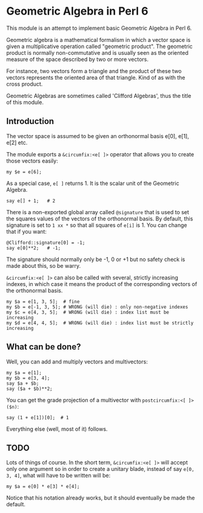 # Geometric Algebra in Perl 6

This module is an attempt to implement basic Geometric Algebra in Perl 6.

Geometric algebra is a mathematical formalism in which a vector space is given
a multiplicative operation called "geometric product".  The geometric product
is normally non-commutative and is usually seen as the oriented measure of the
space described by two or more vectors.

For instance, two vectors form a triangle and the product of these two vectors
represents the oriented area of that triangle.  Kind of as with the cross product.

Geometric Algebras are sometimes called 'Clifford Algebras', thus the title of
this module.


## Introduction

The vector space is assumed to be given an orthonormal basis e[0], e[1], e[2] etc.

The module exports a `&circumfix:<e[ ]>` operator that allows you to create those vectors easily:

    my $e = e[6];

As a special case, `e[ ]` returns 1.  It is the scalar unit of the Geometric Algebra.

    say e[] + 1;   # 2

There is a non-exported global array called `@signature` that is used to set
the squares values of the vectors of the orthonormal basis.  By default, this signature is set to
`1 xx *` so that all squares of `e[i]` is 1.  You can change that if you want:

    @Clifford::signature[0] = -1;
    say e[0]**2;   # -1;

The signature should normally only be -1, 0 or +1 but no safety check is made
about this, so be warry.

`&circumfix:<e[ ]>` can also be called with several, strictly increasing
indexes, in which case it means the product of the corresponding vectors of the
orthonormal basis.

    my $a = e[1, 3, 5];  # fine
    my $b = e[-1, 3, 5]; # WRONG (will die) : only non-negative indexes
    my $c = e[4, 3, 5];  # WRONG (will die) : index list must be increasing
    my $d = e[4, 4, 5];  # WRONG (will die) : index list must be strictly increasing


## What can be done?

Well, you can add and multiply vectors and multivectors:

    my $a = e[1];
    my $b = e[3, 4];
    say $a + $b;
    say ($a + $b)**2;

You can get the grade projection of a multivector with `postcircumfix:<[ ]>($n)`:

    say (1 + e[1])[0];  # 1

Everything else (well, most of it) follows.


## TODO

Lots of things of course.  In the short term, `&circumfix:<e[ ]>` will accept only one argument
so in order to create a unitary blade, instead of say `e[0, 3, 4]`, what will have to be written will be:

    my $a = e[0] * e[3] * e[4];

Notice that his notation already works, but it should eventually be made the default.

